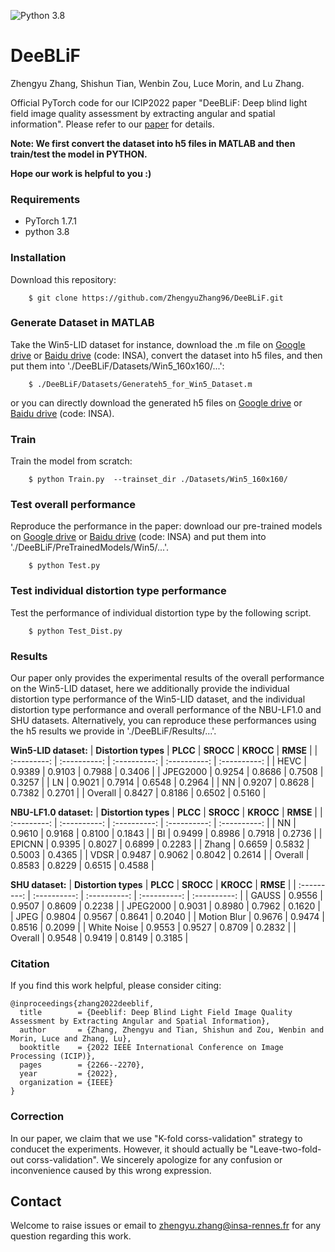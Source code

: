 ![Python 3.8](https://img.shields.io/badge/python-3.8-green.svg)

# DeeBLiF

Zhengyu Zhang, Shishun Tian, Wenbin Zou, Luce Morin, and Lu Zhang.

Official PyTorch code for our ICIP2022 paper "DeeBLiF: Deep blind light field image quality assessment by extracting angular and spatial information". Please refer to our [paper](https://ieeexplore.ieee.org/abstract/document/9897951) for details.

**Note: We first convert the dataset into h5 files in MATLAB and then train/test the model in PYTHON.**

**Hope our work is helpful to you :)**

### Requirements
- PyTorch 1.7.1
- python 3.8

### Installation
Download this repository:
```
    $ git clone https://github.com/ZhengyuZhang96/DeeBLiF.git
```

### Generate Dataset in MATLAB 
Take the Win5-LID dataset for instance, download the .m file on [Google drive](https://drive.google.com/drive/folders/1EDCKqoLUAx-cuf21ROTLKnQWvxN1H7L_?usp=sharing) or [Baidu drive](https://pan.baidu.com/s/1teWdRY4_XGiUC07h8DZDHw) (code: INSA), convert the dataset into h5 files, and then put them into './DeeBLiF/Datasets/Win5_160x160/...':
```
    $ ./DeeBLiF/Datasets/Generateh5_for_Win5_Dataset.m
```
or you can directly download the generated h5 files on [Google drive](https://drive.google.com/drive/folders/1EDCKqoLUAx-cuf21ROTLKnQWvxN1H7L_?usp=sharing) or [Baidu drive](https://pan.baidu.com/s/1teWdRY4_XGiUC07h8DZDHw) (code: INSA).

### Train
Train the model from scratch:
```
    $ python Train.py  --trainset_dir ./Datasets/Win5_160x160/
```

### Test overall performance
Reproduce the performance in the paper: download our pre-trained models on [Google drive](https://drive.google.com/drive/folders/1EDCKqoLUAx-cuf21ROTLKnQWvxN1H7L_?usp=sharing) or [Baidu drive](https://pan.baidu.com/s/1teWdRY4_XGiUC07h8DZDHw) (code: INSA) and put them into './DeeBLiF/PreTrainedModels/Win5/...'.
```
    $ python Test.py
```

### Test individual distortion type performance
Test the performance of individual distortion type by the following script. 
```
    $ python Test_Dist.py
```

### Results
Our paper only provides the experimental results of the overall performance on the Win5-LID dataset, here we additionally provide the individual distortion type performance of the Win5-LID dataset, and the individual distortion type performance and overall performance of the NBU-LF1.0 and SHU datasets. Alternatively, you can reproduce these performances using the h5 results we provide in './DeeBLiF/Results/...'.

**Win5-LID dataset:**
| **Distortion types** | **PLCC** | **SROCC** | **KROCC** | **RMSE** |
|  :---------: | :----------: | :----------: | :----------: | :----------: |
|    HEVC  |  0.9389  |  0.9103  |  0.7988  |  0.3406  |
|    JPEG2000  |  0.9254  |  0.8686  |  0.7508  |  0.3257  |
|    LN  |  0.9021  |  0.7914  |  0.6548  |  0.2964  |
|    NN  |  0.9207  |  0.8628  |  0.7382  |  0.2701  |
|    Overall  |  0.8427  |  0.8186  |  0.6502  |  0.5160  |

**NBU-LF1.0 dataset:**
| **Distortion types** | **PLCC** | **SROCC** | **KROCC** | **RMSE** |
|  :---------: | :----------: | :----------: | :----------: | :----------: |
|    NN  |  0.9610  |  0.9168  |  0.8100  |  0.1843  |
|    BI  |  0.9499  |  0.8986  |  0.7918  |  0.2736  |
|    EPICNN  |  0.9395  |  0.8027  |  0.6899  |  0.2283  |
|    Zhang  |  0.6659  |  0.5832  |  0.5003  |  0.4365  |
|    VDSR  |  0.9487  |  0.9062  |  0.8042  |  0.2614  |
|    Overall  |  0.8583  |  0.8229  |  0.6515  |  0.4588  |

**SHU dataset:**
| **Distortion types** | **PLCC** | **SROCC** | **KROCC** | **RMSE** |
|  :---------: | :----------: | :----------: | :----------: | :----------: |
|    GAUSS  |  0.9556  |  0.9507  |  0.8609  |  0.2238  |
|    JPEG2000  |  0.9031  |  0.8980  |  0.7962  |  0.1620  |
|    JPEG  |  0.9804  |  0.9567  |  0.8641  |  0.2040  |
|    Motion Blur  |  0.9676  |  0.9474  |  0.8516  |  0.2099  |
|    White Noise  |  0.9553  |  0.9527  |  0.8709  |  0.2832  |
|    Overall  |  0.9548  |  0.9419  |  0.8149  |  0.3185  |

### Citation
If you find this work helpful, please consider citing:
```
@inproceedings{zhang2022deeblif,
  title        = {Deeblif: Deep Blind Light Field Image Quality Assessment by Extracting Angular and Spatial Information},
  author       = {Zhang, Zhengyu and Tian, Shishun and Zou, Wenbin and Morin, Luce and Zhang, Lu},
  booktitle    = {2022 IEEE International Conference on Image Processing (ICIP)},
  pages        = {2266--2270},
  year         = {2022},
  organization = {IEEE}
}
```

### Correction
In our paper, we claim that we use "K-fold corss-validation" strategy to conducet the experiments. However, it should actually be "Leave-two-fold-out corss-validation". We sincerely apologize for any confusion or inconvenience caused by this wrong expression.


## Contact
Welcome to raise issues or email to [zhengyu.zhang@insa-rennes.fr](zhengyu.zhang@insa-rennes.fr) for any question regarding this work.

